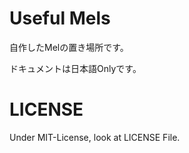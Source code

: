 # Useful Mels

自作したMelの置き場所です。

ドキュメントは日本語Onlyです。

# LICENSE

Under MIT-License, look at LICENSE File.
